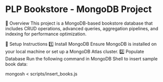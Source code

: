 # PLP Bookstore - MongoDB Project

📌 Overview
This project is a MongoDB-based bookstore database that includes CRUD operations, advanced queries, aggregation pipelines, and indexing for performance optimization.

🚀 Setup Instructions
1️⃣ Install MongoDB
Ensure MongoDB is installed on your local machine or set up a MongoDB Atlas cluster.
2️⃣ Populate Database
Run the following command in MongoDB Shell to insert sample book data:

mongosh < scripts/insert_books.js
